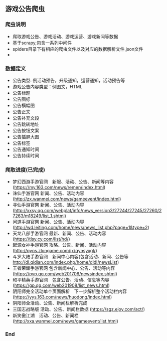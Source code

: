 ## 游戏公告爬虫

### 爬虫说明

- 爬取游戏公告、游戏活动、游戏运营、游戏新闻等数据
- 基于scrapy,包含一系列中间件
- spiders目录下有相应的爬虫文件以及对应的数据解析文件.json文件
- 

### 数据定义
- 公告类型: 例活动预告，升级通知，运营通知，活动预告等
- 游戏公告内容类型：例图文，HTML
- 公告标题
- 公告图标
- 公告横幅图
- 公告正文
- 公告补充文段
- 公告跳转地址
- 公告按钮文案
- 公告插屏大图
- 公告标签
- 公告通知时间
- 公告持续时间

### 爬取进度(已完成)
- 梦幻西游手游官网　新服、活动、公告、新闻等内容(https://my.163.com/news/remen/index.html)
- 诛仙手游官网     新闻、公告、活动内容(http://zx.wanmei.com/news/gameevent/index.html)
- 寻仙手游官网     新闻、公告、活动内容(http://xxsy.qq.com/webplat/info/news_version3/27244/27245/27260/27263/m18249/list_1.shtml)
- 问道手游官网     新闻、公告、活动内容(http://wd.leiting.com/home/news/news_list.php?page=1&type=2)
- 天龙八部手游官网  最新、新闻、公告、活动内容(https://tlsy.cy.com/list/hd/)
- 起源女神手游官网 攻略、公告、新闻、活动内容(http://qyns.zlongame.com/jx/qynsyxgl/)
- 斗罗大陆手游官网　新闻中心内容(包含活动、新闻、公告等 http://dl.qidian.com/index.php/home/dldl/newsList) 
- 王者荣耀手游官网 包含新闻中心、公告、活动等内容(https://pvp.qq.com/web201706/newsindex.shtml)
- 和平精英手游官网　包含公告、活动、信息等内容(https://gp.qq.com/web201908/list_news.html)
- 阴阳师完全活动单个页面解析　下一步解析整个活动栏内容 (https://yys.163.com/news/huodong/index.html)
- 阴阳师全活动、公告、新闻栏解析完成
- 三国志战略版 活动、公告、新闻栏数据 (https://sgz.ejoy.com/act/)
- 新笑傲江湖　活动、公告、新闻栏 (http://xxa.wanmei.com/news/gameevent/list.html)


### End